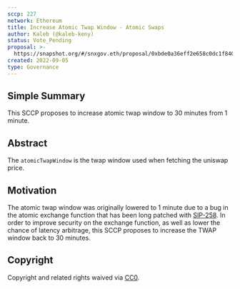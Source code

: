 ```yaml
---
sccp: 227
network: Ethereum
title: Increase Atomic Twap Window - Atomic Swaps
author: Kaleb (@kaleb-keny)
status: Vote_Pending
proposal: >-
  https://snapshot.org/#/snxgov.eth/proposal/0xbde0a36eff2e658c0dc1f84047d426629e2b68fdea063a0f2daab19fb7c1fcd4
created: 2022-09-05
type: Governance
---
```


## Simple Summary

<!--"If you can't explain it simply, you don't understand it well enough." Provide a simplified and layman-accessible explanation of the SCCP.-->

This SCCP proposes to increase atomic twap window to 30 minutes from 1 minute.


## Abstract

<!--A short (~200 word) description of the variable change proposed.-->

The `atomicTwapWindow` is the twap window used when fetching the uniswap price.

## Motivation

<!--The motivation is critical for SCCPs that want to update variables within Synthetix. It should clearly explain why the existing variable is not incentive aligned. SCCP submissions without sufficient motivation may be rejected outright.-->

The atomic twap window was originally lowered to 1 minute due to a bug in the atomic exchange function that has been long patched with [SIP-258](https://sips.synthetix.io/sips/sip-258/). In order to improve security on the exchange function, as well as lower the chance of latency arbitrage, this SCCP proposes to increase the TWAP window back to 30 minutes.

## Copyright

Copyright and related rights waived via [CC0](https://creativecommons.org/publicdomain/zero/1.0/).
